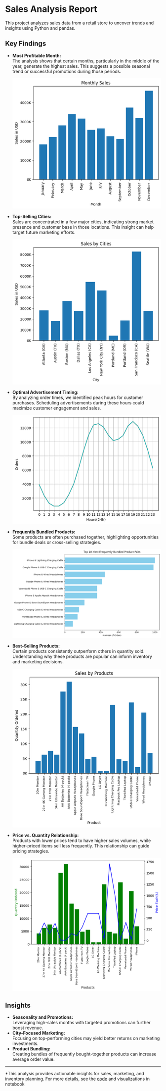 # Sales Analysis Report

This project analyzes sales data from a retail store to uncover trends and insights using Python and pandas.

## Key Findings

- **Most Profitable Month:**  
  The analysis shows that certain months, particularly in the middle of the year, generate the highest sales. This suggests a possible seasonal trend or successful promotions during those periods.

  ![Monthly Sales](plots/monthly_sales.png)

- **Top-Selling Cities:**  
  Sales are concentrated in a few major cities, indicating strong market presence and customer base in those locations. This insight can help target future marketing efforts.

  ![Sales by City](plots/sales_by_city.png)

- **Optimal Advertisement Timing:**  
  By analyzing order times, we identified peak hours for customer purchases. Scheduling advertisements during these hours could maximize customer engagement and sales.

  ![Order Time Distribution](plots/hourly_sales.png)

- **Frequently Bundled Products:**  
  Some products are often purchased together, highlighting opportunities for bundle deals or cross-selling strategies.

  ![Bundled Products](plots/bundled_products.png)

- **Best-Selling Products:**  
  Certain products consistently outperform others in quantity sold. Understanding why these products are popular can inform inventory and marketing decisions.

  ![Best Seller Products](plots/best_sellers.png)

- **Price vs. Quantity Relationship:**  
  Products with lower prices tend to have higher sales volumes, while higher-priced items sell less frequently. This relationship can guide pricing strategies.

  ![Price vs Quantity](plots/price_v_quantity.png)

## Insights

- **Seasonality and Promotions:**  
  Leveraging high-sales months with targeted promotions can further boost revenue.
- **City-Focused Marketing:**  
  Focusing on top-performing cities may yield better returns on marketing investments.
- **Product Bundling:**  
  Creating bundles of frequently bought-together products can increase average order value.

---

*This analysis provides actionable insights for sales, marketing, and inventory planning. For more details, see the [code](notebook.ipynb) and visualizations in notebook